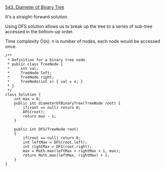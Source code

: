 [543. Diameter of Binary Tree](https://leetcode.com/problems/diameter-of-binary-tree/description/)

It's a straight-forward solution.

Using DFS solution allows us to break up the tree to a series of sub-tree accessed in the bottom-up order.

Time complexity O(n): n is number of nodes, each node would be accessed once.


```
/**
 * Definition for a binary tree node.
 * public class TreeNode {
 *     int val;
 *     TreeNode left;
 *     TreeNode right;
 *     TreeNode(int x) { val = x; }
 * }
 */
class Solution {
    int max = 0;
    public int diameterOfBinaryTree(TreeNode root) {
        if(root == null) return 0;
        DFS(root);
        return max - 1;
    }
    
    public int DFS(TreeNode root)
    {
        if(root == null) return 0;
        int leftMax = DFS(root.left);
        int rightMax = DFS(root.right);
        max = Math.max(leftMax + rightMax + 1, max);
        return Math.max(leftMax, rightMax) + 1;
    }
}
```
